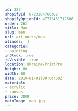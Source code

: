 ```yaml
---
id: 327
shopifyId: 8723264766282
shopifyOptionId: 47772431712586
order: 262
title: Man
slug: man
url: art-works/man
aliases: []
categories:
- painting
inStock: true
isVisible: true
location: Ukraine/PrintPro
height: 80
width: 60
date: 2018-01-01T00:00:00Z
materials:
- acrylic
- canvas
price: 3000
mainImage: man.jpg
---
```

